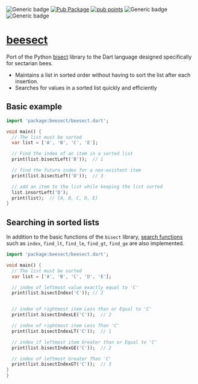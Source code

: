 ![Generic badge](https://img.shields.io/badge/status-it_works-ok.svg)
[![Pub Package](https://img.shields.io/pub/v/beesect.svg)](https://pub.dev/packages/beesect)
[![pub points](https://badges.bar/beesect/pub%20points)](https://pub.dev/packages/beesect/score)
![Generic badge](https://img.shields.io/badge/testing_on-Win_|_Linux-blue.svg)
![Generic badge](https://img.shields.io/badge/testing_on-VM_|_JS-blue.svg)

# [beesect](https://github.com/rtmigo/beesect_dart)

Port of the Python [bisect](https://docs.python.org/3/library/bisect.html)
library to the Dart language designed specifically for sectarian bees.

- Maintains a list in sorted order without having to sort
  the list after each insertion.
- Searches for values in a sorted list quickly and efficiently

## Basic example

```dart
import 'package:beesect/beesect.dart';

void main() {
  // The list must be sorted
  var list = ['A', 'B', 'C', 'E'];

  // Find the index of an item in a sorted list
  print(list.bisectLeft('B'));  // 1

  // find the future index for a non-existent item
  print(list.bisectLeft('D'));  // 3

  // add an item to the list while keeping the list sorted
  list.insortLeft('D');
  print(list);  // [A, B, C, D, E]
}
```

## Searching in sorted lists

In addition to the basic functions of the `bisect`
library, [search functions](https://docs.python.org/3/library/bisect.html#searching-sorted-lists)
such as `index`, `find_lt`, `find_le`, `find_gt`, `find_ge` are also
implemented.

```dart
import 'package:beesect/beesect.dart';

void main() {
  // The list must be sorted
  var list = ['A', 'B', 'C', 'D', 'E'];

  // index of leftmost value exactly equal to 'C'
  print(list.bisectIndex('C')); // 2


  // index of rightmost item Less than or Equal to 'C'
  print(list.bisectIndexLE('C'));  // 2 

  // index of rightmost item Less Than 'C'
  print(list.bisectIndexLT('C'));  // 1

  // index if leftmost item Greater than or Equal to 'C'
  print(list.bisectIndexGE('C'));  // 2

  // index of leftmost Greater Than 'C'
  print(list.bisectIndexGT('C'));  // 3
}
}
```
